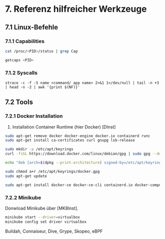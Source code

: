 # 7. Referenz hilfreicher Werkzeuge

## 7.1 Linux-Befehle

### 7.1.1 Capabilities

```bash
cat /proc/<PID>/status | grep Cap
```
```bash
getcaps <PID>
```

### 7.1.2 Syscalls


```
strace -c -f -S name <command/ app name> 2>&1 1>/dev/null | tail -n +3 | head -n -2 | awk '{print $(NF)}'
```

## 7.2 Tools

### 7.2.1 Docker Installation

1. Installation Container Runtime (hier Docker) [DInst]

```bash
sudo apt-get remove docker docker-engine docker.io containerd runc
sudo apt-get install ca-certificates curl gnupg lsb-release

sudo mkdir -p /etc/apt/keyrings
curl -fsSL https://download.docker.com/linux/debian/gpg | sudo gpg --dearmor -o /etc/apt/keyrings/docker.gpg

echo "deb [arch=$(dpkg --print-architecture) signed-by=/etc/apt/keyrings/docker.gpg] https://download.docker.com/linux/debian $(lsb_release -cs) stable" | sudo tee /etc/apt/sources.list.d/docker.list > /dev/null

sudo chmod a+r /etc/apt/keyrings/docker.gpg
sudo apt-get update

sudo apt-get install docker-ce docker-ce-cli containerd.io docker-compose-plugin
```

### 7.2.2 Minikube

Donwload Minikube über [MK8Inst].

```bash
minikube start --driver=virtualbox
minikube config set driver virtualbox
```



Buildah, Connaiseur, Dive, Grype, Skopeo, eBPF
